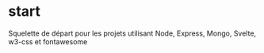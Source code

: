 # start
Squelette de départ pour les projets utilisant Node, Express, Mongo, Svelte, w3-css et fontawesome
